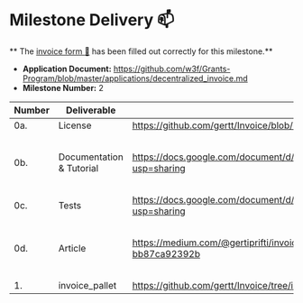 # Milestone Delivery :mailbox:

**
The [invoice form :pencil:](https://docs.google.com/forms/d/e/1FAIpQLSfmNYaoCgrxyhzgoKQ0ynQvnNRoTmgApz9NrMp-hd8mhIiO0A/viewform)
has been filled out correctly for this milestone.**

- **Application Document:** https://github.com/w3f/Grants-Program/blob/master/applications/decentralized_invoice.md
- **Milestone Number:** 2

| Number | Deliverable              | Link                                                                                             | Notes                                                                                                                                             |
| ------ | ------------------------ | ------------------------------------------------------------------------------------------------ | ------------------------------------------------------------------------------------------------------------------------------------------------- |
| 0a.    | License                  | https://github.com/gertt/Invoice/blob/invoice_system_milestone_1/LICENSE                         | Apache                                                                                                                                            |
| 0b.    | Documentation & Tutorial | https://docs.google.com/document/d/1NfbCE32XxGJFXaEI4YEcOV7F_3nVmSFDAG8BaM1BXlE/edit?usp=sharing | The inline documentation is the lib.rs files of [invoice-pallet](https://github.com/gertt/Invoice/blob/invoice_system/pallets/invoice/src/lib.rs) |
| 0c.    | Tests                    | https://docs.google.com/document/d/1NfbCE32XxGJFXaEI4YEcOV7F_3nVmSFDAG8BaM1BXlE/edit?usp=sharing |                                                                                                                                                   |
| 0d.    | Article                  | https://medium.com/@gertiprifti/invoice-pallet-built-on-top-of-substrate-framework-bb87ca92392b  | The article will be published once the milestone is approved                                                                                      |
| 1.     | invoice_pallet           | https://github.com/gertt/Invoice/tree/invoice_sytem_milestone_2                                  |                                                                                                                                                   |
